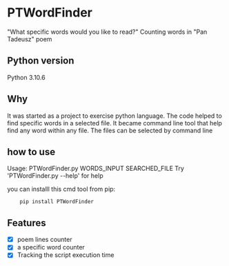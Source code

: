 # PTWordFinder
"What specific words would you like to read?"
Counting words in "Pan Tadeusz" poem

## Python version
Python 3.10.6

## Why
It was started as a project to exercise python language. The code helped to find specific words in a selected file. It became command line tool that help find any word within any file. The files can be selected by command line

## how to use
Usage: PTWordFinder.py WORDS_INPUT SEARCHED_FILE
Try 'PTWordFinder.py --help' for help

you can installl this cmd tool from pip:

```
    pip install PTWordFinder
```

## Features
- [x] poem lines counter
- [x] a specific word counter
- [x] Tracking the script execution time

